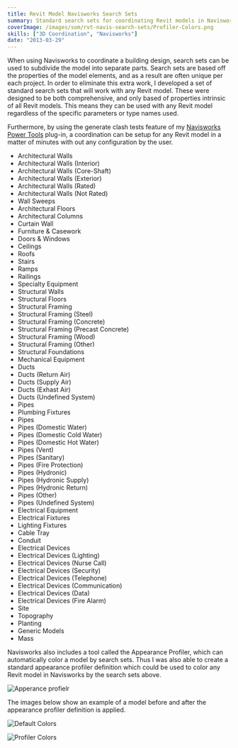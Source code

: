```yaml
---
title: Revit Model Navisworks Search Sets
summary: Standard search sets for coordinating Revit models in Navisworks
coverImage: /images/som/rvt-navis-search-sets/Profiler-Colors.png
skills: ["3D Coordination", "Navisworks"]
date: "2013-03-29"
---
```


When using Navisworks to coordinate a building design, search sets can be used to subdivide the model into separate parts. Search sets are based off the properties of the model elements, and as a result are often unique per each project. In order to eliminate this extra work, I developed a set of standard search sets that will work with any Revit model. These were designed to be both comprehensive, and only based of properties intrinsic of all Revit models. This means they can be used with any Revit model regardless of the specific parameters or type names used.

Furthermore, by using the generate clash tests feature of my [Navisworks Power Tools](/projects/som/navisworks-power-tools) plug-in, a coordination can be setup for any Revit model in a matter of minutes with out any configuration by the user.

- Architectural Walls
- Architectural Walls (Interior)
- Architectural Walls (Core-Shaft)
- Architectural Walls (Exterior)
- Architectural Walls (Rated)
- Architectural Walls (Not Rated)
- Wall Sweeps
- Architectural Floors
- Architectural Columns
- Curtain Wall
- Furniture & Casework
- Doors & Windows
- Ceilings
- Roofs
- Stairs
- Ramps
- Railings
- Specialty Equipment
- Structural Walls
- Structural Floors
- Structural Framing
- Structural Framing (Steel)
- Structural Framing (Concrete)
- Structural Framing (Precast Concrete)
- Structural Framing (Wood)
- Structural Framing (Other)
- Structural Foundations
- Mechanical Equipment
- Ducts
- Ducts (Return Air)
- Ducts (Supply Air)
- Ducts (Exhast Air)
- Ducts (Undefined System)
- Pipes
- Plumbing Fixtures
- Pipes
- Pipes (Domestic Water)
- Pipes (Domestic Cold Water)
- Pipes (Domestic Hot Water)
- Pipes (Vent)
- Pipes (Sanitary)
- Pipes (Fire Protection)
- Pipes (Hydronic)
- Pipes (Hydronic Supply)
- Pipes (Hydronic Return)
- Pipes (Other)
- Pipes (Undefined System)
- Electrical Equipment
- Electrical Fixtures
- Lighting Fixtures
- Cable Tray
- Conduit
- Electrical Devices
- Electrical Devices (Lighting)
- Electrical Devices (Nurse Call)
- Electrical Devices (Security)
- Electrical Devices (Telephone)
- Electrical Devices (Communication)
- Electrical Devices (Data)
- Electrical Devices (Fire Alarm)
- Site
- Topography
- Planting
- Generic Models
- Mass

Navisworks also includes a tool called the Appearance Profiler, which can automatically color a model by search sets. Thus I was also able to create a standard appearance profiler definition which could be used to color any Revit model in Navisworks by the search sets above.

![Apperance profielr](/images/som/rvt-navis-search-sets/Apperance-profielr.png)

The images below show an example of a model before and after the appearance profiler definition is applied.

![Default Colors](/images/som/rvt-navis-search-sets/Default-Colors.png)

![Profiler Colors](/images/som/rvt-navis-search-sets/Profiler-Colors.png)
